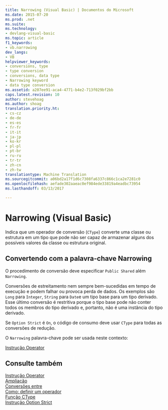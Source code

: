```yaml
---
title: Narrowing (Visual Basic) | Documentos do Microsoft
ms.date: 2015-07-20
ms.prod: .net
ms.suite: 
ms.technology:
- devlang-visual-basic
ms.topic: article
f1_keywords:
- vb.narrowing
dev_langs:
- VB
helpviewer_keywords:
- conversions, type
- type conversion
- conversions, data type
- Narrowing keyword
- data type conversion
ms.assetid: a207ee91-aca4-4771-b4e2-713f029bf2bb
caps.latest.revision: 10
author: stevehoag
ms.author: shoag
translation.priority.ht:
- cs-cz
- de-de
- es-es
- fr-fr
- it-it
- ja-jp
- ko-kr
- pl-pl
- pt-br
- ru-ru
- tr-tr
- zh-cn
- zh-tw
translationtype: Machine Translation
ms.sourcegitcommit: a06bd2a17f1d6c7308fa6337c866c1ca2e7281c0
ms.openlocfilehash: aefade302aaeac0ef984ede33819a4eadbc73954
ms.lasthandoff: 03/13/2017

---
```

# <a name="narrowing-visual-basic"></a>Narrowing (Visual Basic)
Indica que um operador de conversão (`CType`) converte uma classe ou estrutura em um tipo que pode não ser capaz de armazenar alguns dos possíveis valores da classe ou estrutura original.  
  
## <a name="converting-with-the-narrowing-keyword"></a>Convertendo com a palavra-chave Narrowing  
 O procedimento de conversão deve especificar `Public Shared` além `Narrowing`.  
  
 Conversões de estreitamento nem sempre bem-sucedidas em tempo de execução e podem falhar ou provoca perda de dados. Os exemplos são `Long` para `Integer`, `String` para `Date`e um tipo base para um tipo derivado. Esse último conversão é restritiva porque o tipo base pode não conter todos os membros do tipo derivado e, portanto, não é uma instância do tipo derivado.  
  
 Se `Option Strict` é `On`, o código de consumo deve usar `CType` para todas as conversões de redução.  
  
 O `Narrowing` palavra-chave pode ser usada neste contexto:  
  
 [Instrução Operator](../../../visual-basic/language-reference/statements/operator-statement.md)  
  
## <a name="see-also"></a>Consulte também  
 [Instrução Operator](../../../visual-basic/language-reference/statements/operator-statement.md)   
 [Ampliação](../../../visual-basic/language-reference/modifiers/widening.md)   
 [Conversões entre](../../../visual-basic/programming-guide/language-features/data-types/widening-and-narrowing-conversions.md)   
 [Como: definir um operador](../../../visual-basic/programming-guide/language-features/procedures/how-to-define-an-operator.md)   
 [Função CType](../../../visual-basic/language-reference/functions/ctype-function.md)   
 [Instrução Option Strict](../../../visual-basic/language-reference/statements/option-strict-statement.md)
